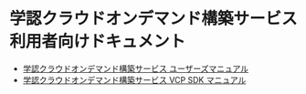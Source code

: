 # 学認クラウドオンデマンド構築サービス 利用者向けドキュメント

* [学認クラウドオンデマンド構築サービス ユーザーズマニュアル](usermanual)
* [学認クラウドオンデマンド構築サービス VCP SDK マニュアル](VCPSDK-doc)
